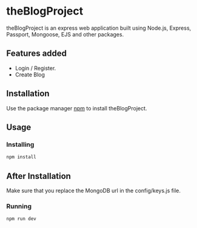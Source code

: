 # theBlogProject

theBlogProject is an express web application built using Node.js, Express, Passport, Mongoose, EJS and other packages.

## Features added

* Login / Register.
* Create Blog

## Installation

Use the package manager [npm](https://nodejs.org/en/) to install theBlogProject.

## Usage

### Installing

```bash
npm install
```
## After Installation 

Make sure that you replace the MongoDB url in the config/keys.js file.

### Running

```bash
npm run dev
```


